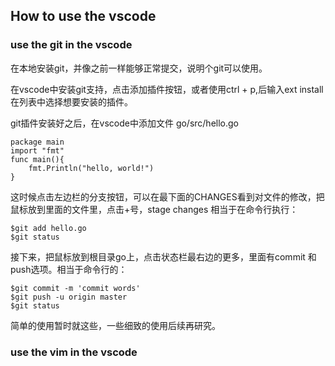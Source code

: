 
## How to use the vscode

### use the git in the vscode

在本地安装git，并像之前一样能够正常提交，说明个git可以使用。

在vscode中安装git支持，点击添加插件按钮，或者使用ctrl + p,后输入ext install 在列表中选择想要安装的插件。

git插件安装好之后，在vscode中添加文件 go/src/hello.go

```
package main
import "fmt"
func main(){
    fmt.Println("hello, world!")
}
```

这时候点击左边栏的分支按钮，可以在最下面的CHANGES看到对文件的修改，把鼠标放到里面的文件里，点击+号，stage changes 相当于在命令行执行：

```
$git add hello.go
$git status
```
接下来，把鼠标放到根目录go上，点击状态栏最右边的更多，里面有commit 和 push选项。相当于命令行的：

```
$git commit -m 'commit words'
$git push -u origin master
$git status
```

简单的使用暂时就这些，一些细致的使用后续再研究。

### use the vim in the vscode

